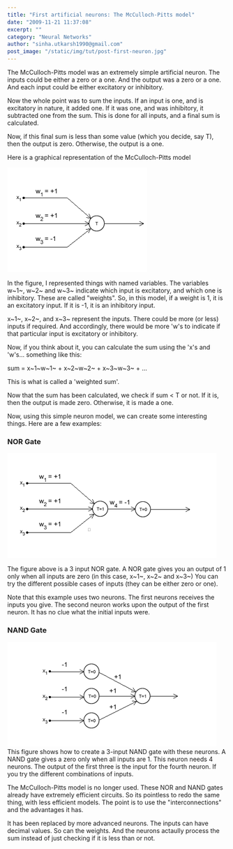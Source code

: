 ```yaml
---
title: "First artificial neurons: The McCulloch-Pitts model"
date: "2009-11-21 11:37:08"
excerpt: ""
category: "Neural Networks"
author: "sinha.utkarsh1990@gmail.com"
post_image: "/static/img/tut/post-first-neuron.jpg"
---
```

The McCulloch-Pitts model was an extremely simple artificial neuron. The inputs could be either a zero or a one. And the output was a zero or a one. And each input could be either excitatory or inhibitory. 

Now the whole point was to sum the inputs. If an input is one, and is excitatory in nature, it added one. If it was one, and was inhibitory, it subtracted one from the sum. This is done for all inputs, and a final sum is calculated.

Now, if this final sum is less than some value (which you decide, say T), then the output is zero. Otherwise, the output is a one. 

Here is a graphical representation of the McCulloch-Pitts model

![](/static/img/tut/mcculloch-pitts.gif)

In the figure, I represented things with named variables. The variables w~1~, w~2~ and w~3~ indicate which input is excitatory, and which one is inhibitory. These are called "weights". So, in this model, if a weight is 1, it is an excitatory input. If it is -1, it is an inhibitory input. 

x~1~, x~2~, and x~3~ represent the inputs. There could be more (or less) inputs if required. And accordingly, there would be more 'w's to indicate if that particular input is excitatory or inhibitory.

Now, if you think about it, you can calculate the sum using the 'x's and 'w's... something like this: 

sum = x~1~w~1~ \+ x~2~w~2~ \+ x~3~w~3~ \+ ...

This is what is called a 'weighted sum'. 

Now that the sum has been calculated, we check if sum < T or not. If it is, then the output is made zero. Otherwise, it is made a one.

Now, using this simple neuron model, we can create some interesting things. Here are a few examples: 

### NOR Gate

![](/static/img/tut/norgate.gif)

The figure above is a 3 input NOR gate. A NOR gate gives you an output of 1 only when all inputs are zero (in this case, x~1~, x~2~ and x~3~) You can try the different possible cases of inputs (they can be either zero or one).

Note that this example uses two neurons. The first neurons receives the inputs you give. The second neuron works upon the output of the first neuron. It has no clue what the initial inputs were.

### NAND Gate

![](/static/img/tut/nandgate.gif)This figure shows how to create a 3-input NAND gate with these neurons. A NAND gate gives a zero only when all inputs are 1. This neuron needs 4 neurons. The output of the first three is the input for the fourth neuron. If you try the different combinations of inputs.

The McCulloch-Pitts model is no longer used. These NOR and NAND gates already have extremely efficient circuits. So its pointless to redo the same thing, with less efficient models. The point is to use the "interconnections" and the advantages it has.

It has been replaced by more advanced neurons. The inputs can have decimal values. So can the weights. And the neurons actaully process the sum instead of just checking if it is less than or not.
